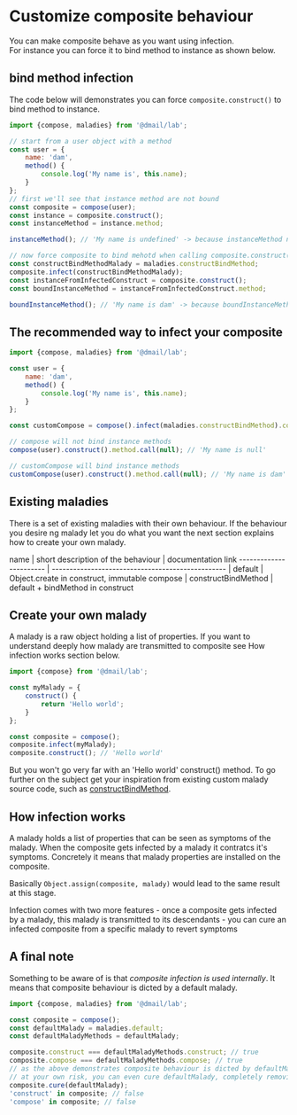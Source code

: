 # Customize composite behaviour

You can make composite behave as you want using infection.  
For instance you can force it to bind method to instance as shown below.

## bind method infection

The code below will demonstrates you can force `composite.construct()` to bind method to instance.

```javascript
import {compose, maladies} from '@dmail/lab';

// start from a user object with a method
const user = {
	name: 'dam',
	method() {
		console.log('My name is', this.name);
	}
};
// first we'll see that instance method are not bound
const composite = compose(user);
const instance = composite.construct();
const instanceMethod = instance.method;

instanceMethod(); // 'My name is undefined' -> because instanceMethod not bound to instance

// now force composite to bind mehotd when calling composite.construct()
const constructBindMethodMalady = maladies.constructBindMethod;
composite.infect(constructBindMethodMalady);
const instanceFromInfectedConstruct = composite.construct();
const boundInstanceMethod = instanceFromInfectedConstruct.method;

boundInstanceMethod(); // 'My name is dam' -> because boundInstanceMethod is bound to instanceFromInfectedConstruct
```

## The recommended way to infect your composite

```javascript
import {compose, maladies} from '@dmail/lab';

const user = {
	name: 'dam',
	method() {
		console.log('My name is', this.name);
	}
};

const customCompose = compose().infect(maladies.constructBindMethod).compose;

// compose will not bind instance methods
compose(user).construct().method.call(null); // 'My name is null'

// customCompose will bind instance methods
customCompose(user).construct().method.call(null); // 'My name is dam'
```

## Existing maladies

There is a set of existing maladies with their own behaviour.
If the behaviour you desire ng malady let you do what you want the next section explains how to create your own malady.

name                    | short description of the behaviour                | documentation link
----------------------- | ------------------------------------------------- |
default                 | Object.create in construct, immutable compose     |
constructBindMethod     | default + bindMethod in construct

## Create your own malady

A malady is a raw object holding a list of properties.
If you want to understand deeply how malady are transmitted to composite see How infection works section below.

```javascript
import {compose} from '@dmail/lab';

const myMalady = {
	construct() {
		return 'Hello world';
	}
};

const composite = compose();
composite.infect(myMalady);
composite.construct(); // 'Hello world'
```

But you won't go very far with an 'Hello world' construct() method.
To go further on the subject get your inspiration from existing custom malady source code, such as [constructBindMethod]().

## How infection works

A malady holds a list of properties that can be seen as symptoms of the malady. When the composite gets infected by a malady it contratcs it's symptoms. Concretely it means that malady properties are installed on the composite.

Basically `Object.assign(composite, malady)` would lead to the same result at this stage.

Infection comes with two more features
	- once a composite gets infected by a malady, this malady is transmitted to its descendants
	- you can cure an infected composite from a specific malady to revert symptoms

## A final note

Something to be aware of is that *composite infection is used internally*.
It means that composite behaviour is dicted by a default malady.

```javascript
import {compose, maladies} from '@dmail/lab';

const composite = compose();
const defaultMalady = maladies.default;
const defaultMaladyMethods = defaultMalady;

composite.construct === defaultMaladyMethods.construct; // true
composite.compose === defaultMaladyMethods.compose; // true
// as the above demonstrates composite behaviour is dicted by defaultMalady
// at your own risk, you can even cure defaultMalady, completely removing behaviour from the composite
composite.cure(defaultMalady);
'construct' in composite; // false
'compose' in composite; // false
```
